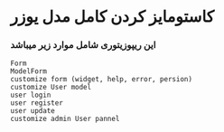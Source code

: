# کاستومایز کردن کامل مدل یوزر

### این ریپوزیتوری شامل موارد زیر میباشد

```
Form
ModelForm
customize form (widget, help, error, persion)
customize User model
user login
user register
user update
customize admin User pannel
```
